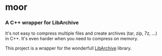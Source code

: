 moor
====

### A C++ wrapper for LibArchive


It's not easy to compress multiple files and create 
archives (tar, zip, 7z, ...) in C++.
It's even harder when you need to compress on memory.

This project is a wrapper for the wonderfull 
[LibArchive](http://libarchive.github.com/)
library.
